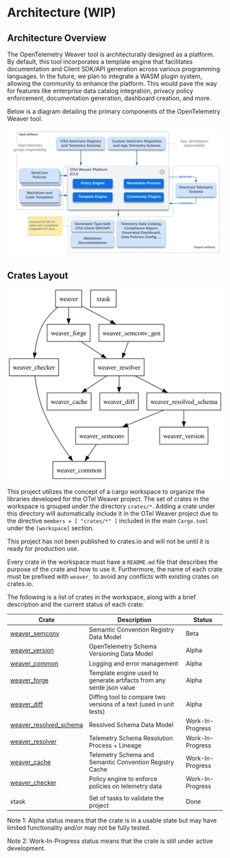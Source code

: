# Architecture (WIP)

## Architecture Overview

The OpenTelemetry Weaver tool is architecturally designed as a platform. By default, this
tool incorporates a template engine that facilitates documentation and Client SDK/API
generation across various programming languages. In the future, we plan to integrate a
WASM plugin system, allowing the community to enhance the platform. This would
pave the way for features like enterprise data catalog integration, privacy policy enforcement,
documentation generation, dashboard creation, and more.

Below is a diagram detailing the primary components of the OpenTelemetry Weaver tool.

![OpenTelemetry Weaver Platform](images/otel-weaver-platform.svg)

## Crates Layout

![Dependencies](./images/dependencies.svg)

This project utilizes the concept of a cargo workspace to organize the
libraries developed for the OTel Weaver project. The set of crates in the
workspace is grouped under the directory `crates/*`. Adding a crate under this
directory will automatically include it in the OTel Weaver project due to the
directive `members = [ "crates/*" ]` included in the main `Cargo.toml` under the
`[workspace]` section.

This project has not been published to crates.io and will not be until it is
ready for production use.

Every crate in the workspace must have a `README.md` file that describes the
purpose of the crate and how to use it. Furthermore, the name of each crate
must be prefixed with `weaver_` to avoid any conflicts with existing crates on
crates.io.

The following is a list of crates in the workspace, along with a brief
description and the current status of each crate:

| Crate                                                              | Description                                                          | Status           |
|--------------------------------------------------------------------|----------------------------------------------------------------------|------------------|
| [weaver_semconv](/crates/weaver_semconv/README.md)                 | Semantic Convention Registry Data Model                              | Beta             |
| [weaver_version](/crates/weaver_version/README.md)                 | OpenTelemetry Schema Versioning Data Model                           | Alpha            |
| [weaver_common](/crates/weaver_common/README.md)             | Logging and error management                                         | Alpha            |
| [weaver_forge](/crates/weaver_forge/README.md)                     | Template engine used to generate artifacts from any serde json value | Alpha            |
| [weaver_diff](/crates/weaver_diff/README.md)                       | Diffing tool to compare two versions of a text (used in unit tests)  | Alpha            |
| [weaver_resolved_schema](/crates/weaver_resolved_schema/README.md) | Resolved Schema Data Model                                           | Work-In-Progress |
| [weaver_resolver](/crates/weaver_resolver/README.md)               | Telemetry Schema Resolution Process + Lineage                        | Work-In-Progress |
| [weaver_cache](/crates/weaver_cache/README.md)                     | Telemetry Schema and Semantic Convention Registry Cache              | Work-In-Progress |
| [weaver_checker](/crates/weaver_checker/README.md)                 | Policy engine to enforce policies on telemetry data                  | Work-In-Progress |
|                                                                    |                                                                      |                  |
| xtask                                                              | Set of tasks to validate the project                                 | Done             |

Note 1: Alpha status means that the crate is in a usable state but may have
limited functionality and/or may not be fully tested.

Note 2: Work-In-Progress status means that the crate is still under active
development.